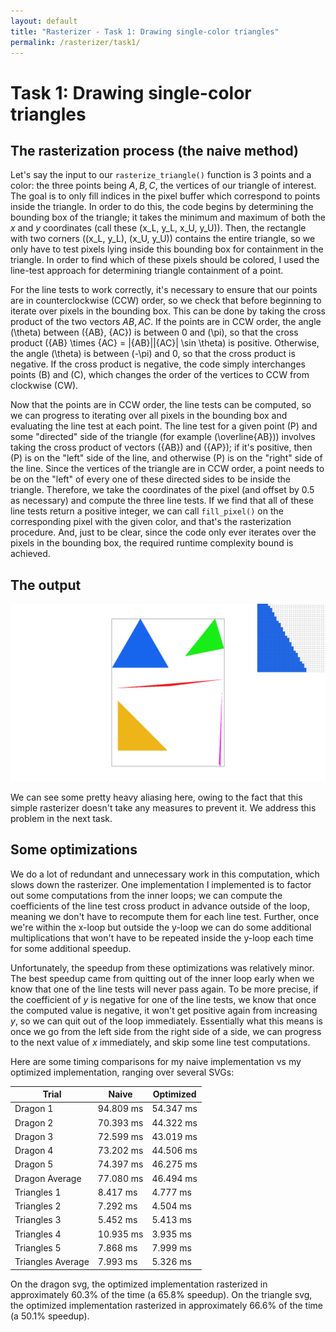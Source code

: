 ```yaml
---
layout: default
title: "Rasterizer - Task 1: Drawing single-color triangles"
permalink: /rasterizer/task1/
---
```


# Task 1: Drawing single-color triangles

## The rasterization process (the naive method)

Let's say the input to our `rasterize_triangle()` function is 3 points and a color: the three points being $A, B, C$, the vertices of our triangle of interest.
The goal is to only fill indices in the pixel buffer which correspond to points inside the triangle. 
In order to do this, the code begins by determining the bounding box of the triangle; it takes the minimum and maximum of both the $x$ and $y$ coordinates (call these \(x_L, y_L, x_U, y_U\)). 
Then, the rectangle with two corners \((x_L, y_L), (x_U, y_U)\) contains the entire triangle, so we only have to test pixels lying inside this bounding box for containment in the triangle.
In order to find which of these pixels should be colored, I used the line-test approach for determining triangle containment of a point.

For the line tests to work correctly, it's necessary to ensure that our points are in counterclockwise (CCW) order, so we check that before beginning to iterate over pixels in the bounding box.
This can be done by taking the cross product of the two vectors ${AB}, {AC}$.
If the points are in CCW order, the angle \(\theta\) between \({AB}, {AC}\) is between 0 and \(\pi\), so that the cross product \({AB} \times {AC} = |{AB}||{AC}| \sin \theta\) is positive.
Otherwise, the angle \(\theta\) is between \(-\pi\) and 0, so that the cross product is negative.
If the cross product is negative, the code simply interchanges points \(B\) and \(C\), which changes the order of the vertices to CCW from clockwise (CW).

Now that the points are in CCW order, the line tests can be computed, so we can progress to iterating over all pixels in the bounding box and evaluating the line test at each point.
The line test for a given point \(P\) and some "directed" side of the triangle (for example \(\overline{AB}\)) involves taking the cross product of vectors \({AB}\) and \({AP}\); if it's positive, then \(P\) is on the "left" side of the line, and otherwise \(P\) is on the "right" side of the line.
Since the vertices of the triangle are in CCW order, a point needs to be on the "left" of every one of these directed sides to be inside the triangle.
Therefore, we take the coordinates of the pixel (and offset by 0.5 as necessary) and compute the three line tests. 
If we find that all of these line tests return a positive integer, we can call `fill_pixel()` on the corresponding pixel with the given color, and that's the rasterization procedure.
And, just to be clear, since the code only ever iterates over the pixels in the bounding box, the required runtime complexity bound is achieved.

## The output
![Sample rate 1 render of colored triangles with pixel viewer](images/task1%20-%20svg4+pixel-viewer.png "Sample rate 1 render of several colored triangles with pixel viewer")

We can see some pretty heavy aliasing here, owing to the fact that this simple rasterizer doesn't take any measures to prevent it.
We address this problem in the next task.

## Some optimizations
We do a lot of redundant and unnecessary work in this computation, which slows down the rasterizer.
One implementation I implemented is to factor out some computations from the inner loops; we can compute the coefficients of the line test cross product in advance outside of the loop, meaning we don't have to recompute them for each line test.
Further, once we're within the x-loop but outside the y-loop we can do some additional multiplications that won't have to be repeated inside the y-loop each time for some additional speedup.

Unfortunately, the speedup from these optimizations was relatively minor. 
The best speedup came from quitting out of the inner loop early when we know that one of the line tests will never pass again.
To be more precise, if the coefficient of $y$ is negative for one of the line tests, we know that once the computed value is negative, it won't get positive again from increasing $y$, so we can quit out of the loop immediately.
Essentially what this means is once we go from the left side from the right side of a side, we can progress to the next value of $x$ immediately, and skip some line test computations.

Here are some timing comparisons for my naive implementation vs my optimized implementation, ranging over several SVGs:

| Trial | Naive | Optimized |
| --- | --- | --- |
| Dragon 1 | 94.809 ms | 54.347 ms |
| Dragon 2 | 70.393 ms | 44.322 ms |
| Dragon 3 | 72.599 ms | 43.019 ms |
| Dragon 4 | 73.202 ms | 44.506 ms |
| Dragon 5 | 74.397 ms | 46.275 ms |
| Dragon Average | 77.080 ms | 46.494 ms |
| Triangles 1 | 8.417 ms | 4.777 ms |
| Triangles 2 | 7.292 ms | 4.504 ms |
| Triangles 3 | 5.452 ms | 5.413 ms |
| Triangles 4 | 10.935 ms | 3.935 ms |
| Triangles 5 | 7.868 ms | 7.999 ms |
| Triangles Average | 7.993 ms | 5.326 ms |

On the dragon svg, the optimized implementation rasterized in approximately 60.3% of the time (a 65.8% speedup).
On the triangle svg, the optimized implementation rasterized in approximately 66.6% of the time (a 50.1% speedup). 